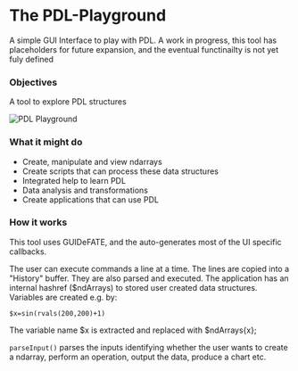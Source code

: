 # The PDL-Playground

A simple GUI Interface to play with PDL.  A work in progress, this tool has placeholders
for future expansion, and the eventual functinailty is not yet fuly defined

### Objectives

A tool to explore PDL structures

![PDL Playground](https://github.com/saiftynet/PDL-Playground/assets/34284663/b30d057a-e0cb-40b3-9342-316644c14965)

### What it might do

* Create, manipulate and view ndarrays
* Create scripts that can process these data structures
* Integrated help to learn PDL
* Data analysis and transformations
* Create applications that can use PDL

### How it works

This tool uses GUIDeFATE, and the auto-generates most of the UI specific callbacks.

The user can execute commands a line at a time.  The lines are copied into a "History" buffer.
They are also parsed and executed. The application has an internal hashref ($ndArrays) to stored user created
data structures.  Variables are created e.g. by:

`$x=sin(rvals(200,200)+1)`

The variable name $x is extracted and replaced with $ndArrays{x};

`parseInput()` parses the inputs identifying whether the user wants to create a ndarray, perform an operation,
output the data, produce a chart etc.


